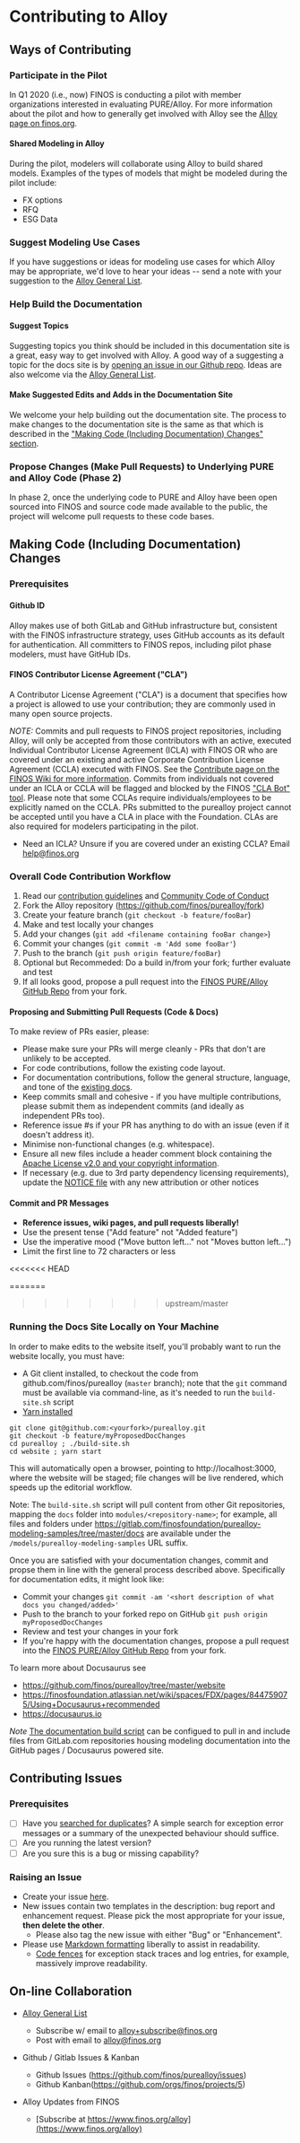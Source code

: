 # Contributing to Alloy
## Ways of Contributing 
### Participate in the Pilot
In Q1 2020 (i.e., now) FINOS is conducting a pilot with member organizations interested in evaluating PURE/Alloy. For more information about the pilot and how to generally get involved with Alloy see the [Alloy page on finos.org](https://www.finos.org/alloy).

#### Shared Modeling in Alloy
During the pilot, modelers will collaborate using Alloy to build shared models. Examples of the types of models that might be modeled during the pilot include:
* FX options
* RFQ
* ESG Data

### Suggest Modeling Use Cases
If you have suggestions or ideas for modeling use cases for which Alloy may be appropriate, we'd love to hear your ideas -- send a note with your suggestion to the [Alloy General List](alloy@finos.org).

### Help Build the Documentation
#### Suggest Topics
Suggesting topics you think should be included in this documentation site is a great, easy way to get involved with Alloy. A good way of a suggesting a topic for the docs site is by [opening an issue in our Github repo](https://github.com/finos/purealloy/issues/new/choose). Ideas are also welcome via the [Alloy General List](alloy@finos.org).

#### Make Suggested Edits and Adds in the Documentation Site
We welcome your help building out the documentation site. The process to make changes to the documentation site is the same as that which is described in the ["Making Code (Including Documentation) Changes" section](CONTRIBUTING.md#making-code-including-documentation-changes).

### Propose Changes (Make Pull Requests) to Underlying PURE and Alloy Code (Phase 2)
In phase 2, once the underlying code to PURE and Alloy have been open sourced into FINOS and source code made available to the public, the project will welcome pull requests to these code bases. 

## Making Code (Including Documentation) Changes
### Prerequisites
#### Github ID
Alloy makes use of both GitLab and GitHub infrastructure but, consistent with the FINOS infrastructure strategy, uses GitHub accounts as its default for authentication. All committers to FINOS repos, including pilot phase modelers, must have GitHub IDs.

#### FINOS Contributor License Agreement ("CLA")
A Contributor License Agreement ("CLA") is a document that specifies how a project is allowed to use your contribution; they are commonly used in many open source projects.

_NOTE:_ Commits and pull requests to FINOS project repositories, including Alloy, will only be accepted from those contributors with an active, executed Individual Contributor License Agreement (ICLA) with FINOS OR who are covered under an existing and active Corporate Contribution License Agreement (CCLA) executed with FINOS. See the [Contribute page on the FINOS Wiki for more information](https://finosfoundation.atlassian.net/wiki/spaces/FINOS/pages/83034172/Contribute). Commits from individuals not covered under an ICLA or CCLA will be flagged and blocked by the FINOS ["CLA Bot" tool](https://github.com/finos/cla-bot). Please note that some CCLAs require individuals/employees to be explicitly named on the CCLA. PRs submitted to the purealloy project cannot be accepted until you have a CLA in place with the Foundation. CLAs are also required for modelers participating in the pilot. 

* Need an ICLA? Unsure if you are covered under an existing CCLA? Email [help@finos.org](mailto:help@finos.org?subject=CLA)

### Overall Code Contribution Workflow

1. Read our [contribution guidelines](.github/CONTRIBUTING.md) and [Community Code of Conduct](https://www.finos.org/code-of-conduct)
2. Fork the Alloy repository (<https://github.com/finos/purealloy/fork>)
3. Create your feature branch (`git checkout -b feature/fooBar`)
4. Make and test locally your changes
5. Add your changes (`git add <filename containing fooBar change>`)
4. Commit your changes (`git commit -m 'Add some fooBar'`)
5. Push to the branch (`git push origin feature/fooBar`)
6. Optional but Recommeded: Do a build in/from your fork; further evaluate and test
7. If all looks good, propose a pull request into the [FINOS PURE/Alloy GitHub Repo](https://github.com/finos/purealloy/pull/new/master) from your fork.

#### Proposing and Submitting Pull Requests (Code & Docs)
To make review of PRs easier, please:

 * Please make sure your PRs will merge cleanly - PRs that don't are unlikely to be accepted.
 * For code contributions, follow the existing code layout.
 * For documentation contributions, follow the general structure, language, and tone of the [existing docs](https://github.com/finos/purealloy/wiki).
 * Keep commits small and cohesive - if you have multiple contributions, please submit them as independent commits (and ideally as independent PRs too).
 * Reference issue #s if your PR has anything to do with an issue (even if it doesn't address it).
 * Minimise non-functional changes (e.g. whitespace).
 * Ensure all new files include a header comment block containing the [Apache License v2.0 and your copyright information](http://www.apache.org/licenses/LICENSE-2.0#apply).
 * If necessary (e.g. due to 3rd party dependency licensing requirements), update the [NOTICE file](https://github.com/finos/purealloy/blob/master/NOTICE) with any new attribution or other notices


#### Commit and PR Messages
* **Reference issues, wiki pages, and pull requests liberally!**
* Use the present tense ("Add feature" not "Added feature")
* Use the imperative mood ("Move button left..." not "Moves button left...")
* Limit the first line to 72 characters or less


<<<<<<< HEAD


=======
>>>>>>> upstream/master
### Running the Docs Site Locally on Your Machine
In order to make edits to the website itself, you'll probably want to run the website locally, you must have:
- A Git client installed, to checkout the code from github.com/finos/purealloy (`master` branch); note that the `git` command must be available via command-line, as it's needed to run the `build-site.sh` script
- [Yarn installed](https://yarnpkg.com/lang/en/docs/install)

```
git clone git@github.com:<yourfork>/purealloy.git
git checkout -b feature/myProposedDocChanges
cd purealloy ; ./build-site.sh
cd website ; yarn start
```
This will automatically open a browser, pointing to http://localhost:3000, where the website will be staged; file changes will be live rendered, which speeds up the editorial workflow. 

Note: The `build-site.sh` script will pull content from other Git repositories, mapping the `docs` folder into `modules/<repository-name>`; for example, all files and folders under https://gitlab.com/finosfoundation/purealloy-modeling-samples/tree/master/docs are available under the `/models/purealloy-modeling-samples` URL suffix.

Once you are satisfied with your documentation changes, commit and propse them in line with the general process described above. Specifically for documentation edits, it might look like:
* Commit your changes `git commit -am '<short description of what docs you changed/added>'`
* Push to the branch to your forked repo on GitHub `git push origin myProposedDocChanges`
* Review and test your changes in your fork
* If you're happy with the documentation changes, propose a pull request into the [FINOS PURE/Alloy GitHub Repo](github.com/finos/purealloy) from your fork.

To learn more about Docusaurus see
* https://github.com/finos/purealloy/tree/master/website
* https://finosfoundation.atlassian.net/wiki/spaces/FDX/pages/844759075/Using+Docusaurus+recommended 
* https://docusaurus.io

*Note* [The documentation build script](https://github.com/finos/purealloy/blob/master/build-site.sh) can be configued to pull in and include files from GitLab.com repositories housing modeling documentation into the GitHub pages / Docusaurus powered site.


## Contributing Issues
### Prerequisites

* [ ] Have you [searched for duplicates](https://github.com/finos/purealloy/issues?utf8=%E2%9C%93&q=)?  A simple search for exception error messages or a summary of the unexpected behaviour should suffice.
* [ ] Are you running the latest version?
* [ ] Are you sure this is a bug or missing capability?

### Raising an Issue
* Create your issue [here](https://github.com/finos/purealloy/issues/new).
* New issues contain two templates in the description: bug report and enhancement request. Please pick the most appropriate for your issue, **then delete the other**.
  * Please also tag the new issue with either "Bug" or "Enhancement".
* Please use [Markdown formatting](https://help.github.com/categories/writing-on-github/)
liberally to assist in readability.
  * [Code fences](https://help.github.com/articles/creating-and-highlighting-code-blocks/) for exception stack traces and log entries, for example, massively improve readability.

## On-line Collaboration
* [Alloy General List](https://groups.google.com/a/finos.org/forum/#!forum/alloy)
    * Subscribe w/ email to [alloy+subscribe@finos.org](alloy+subscribe@finos.org)
    * Post with email to [alloy@finos.org](alloy+subscribe@finos.org)

* Github / Gitlab Issues & Kanban
    * Github Issues (https://github.com/finos/purealloy/issues)
    * Github Kanban(https://github.com/orgs/finos/projects/5)

* Alloy Updates from FINOS
    * [Subscribe at https://www.finos.org/alloy](https://www.finos.org/alloy)
